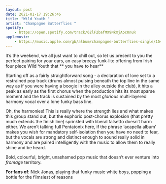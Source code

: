 ```yaml
---
layout: post
date: 2021-01-17 19:26:46
title: "Wild Youth "
artist: "Champagne Butterflies "
spotify: 
    - https://open.spotify.com/track/62lF2bafMX9NkXjAoc0nuR
applemusic: 
    - https://music.apple.com/gb/album/champagne-butterflies-single/1543959661
---
```


It’s the weekend, we all just want to chill out, so let us present to you the perfect pairing for your ears, an easy breezy funk-lite offering from Irish four piece Wild Youth that ** you have to hear**

Starting off as a fairly straightforward song - a declaration of love set to a restrained pop track (drums almost pulsing beneath the top line in the same way as if you were having a boogie in the alley outside the club), it hits a peak as early as the first chorus when the production hits its most sparse moment and the track is sustained by the most _glorious_ multi-layered harmony vocal over a lone funky bass line. 

Oh, the harmonies! This is really where the strength lies and what makes this group stand out, but the euphoric post-chorus explosion (that pretty much extends the finish line) sprinkled with liberal falsetto doesn’t harm either. We aren’t talking full Pentatonix here, if the phrase ‘acapella album’ makes you wish for mandatory self-isolation then you have no need to fear, but the vocals are strong and distinct enough to sound really solid in harmony and are paired intelligently with the music to allow them to really shine and be heard. 

Bold, colourful, bright, unashamed pop music that doesn’t ever venture into _fromage_ territory. 

**For fans of**: Nick Jonas, playing that funky music white boys, popping a bottle for the flimsiest of reasons
